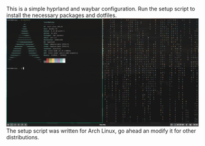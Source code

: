 This is a simple hyprland and waybar configuration.
Run the setup script to install the necessary packages and dotfiles.
![alt text](https://github.com/trent-8/hyprland-simple/blob/main/what-it-looks-like.png?raw=true)
The setup script was written for Arch Linux, go ahead an modify it for other distributions.
